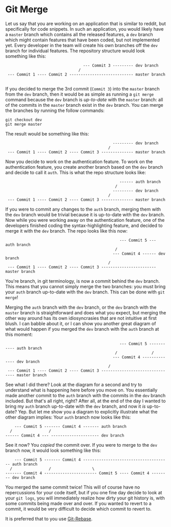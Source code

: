 # Git Merge

Let us say that you are working on an application that is similar to reddit, but specifically for code snippets. In such an application, you would likely have a `master` branch which contains all the released features, a `dev` branch which might contain features that have been coded, but not implemented yet. Every developer in the team will create his own branches off the `dev` branch for individual features. The repository structure would look something like this:
                               
```
                                  --- Commit 3 --------- dev branch 
                                /
 --- Commit 1 ---- Commit 2 ---------------------------- master branch
```

##  

If you decided to merge the 3rd commit (`Commit 3`) into the `master` branch from the `dev` branch, then it would be as simple as running a `git merge` command because the `dev` branch is *up-to-date* with the `master` branch: all of the commits in the `master` branch exist in the `dev` branch. You can merge the branches by running the follow commands:
```
git checkout dev
git merge master
```
The result would be something like this:

```
                                               --------- dev branch 
                                             /
 --- Commit 1 ---- Commit 2 ---- Commit 3 -------------- master branch
```

Now you decide to work on the authentication feature. To work on the authentication feature, you create another branch based on the `dev` branch and decide to call it `auth`. This is what the repo structure looks like:

```
                                                  ------ auth branch
                                                /
                                               --------- dev branch 
                                             /
 --- Commit 1 ---- Commit 2 ---- Commit 3 -------------- master branch
```

If you were to commit any changes to the `auth` branch, merging them with the `dev` branch would be trivial because it is up-to-date with the `dev` branch. Now while you were working away on the authentication feature, one of the developers finished coding the syntax-highlighting feature, and decided to merge it with the `dev` branch. The repo looks like this now:

```
                                                  --- Commit 5 --- auth branch
                                                /
                                               --- Commit 4 ------ dev branch 
                                             /
 --- Commit 1 ---- Commit 2 ---- Commit 3 ------------------------ master branch
```

You're branch, in git terminology, is now a commit behind the `dev` branch. This means that you cannot simply merge the two branches: you must bring your `auth` branch up-to-date with the `dev` branch. This can be done with `git merge`!

Merging the `auth` branch with the `dev` branch, or the `dev` branch with the `master` branch is straightforward and does what you expect, but merging the other way around has its own idiosyncrasies that are not intuitive at first blush. I can babble about it, or I can show you another great diagram of what would happen if you merged the `dev` branch with the `auth` branch at this moment:

```
                                                  --- Commit 5 ----------- auth branch
                                                /               /
                                               --- Commit 4 -------------- dev branch 
                                             /
 --- Commit 1 ---- Commit 2 ---- Commit 3 -------------------------------- master branch
```

See what I did there? Look at the diagram for a second and try to understand what is happening here before you move on. You essentially made another commit to the `auth` branch with the commits in the `dev` branch included. But that's all right, right? After all, at the end of the day I wanted to bring my `auth` branch up-to-date with the `dev` branch, and now it *is* up-to-date? Yep. But let me show you a diagram to explicitly illustrate what the other diagram implies: Your `auth` branch now looks like this:

```
    --- Commit 5 ------- Commit 4 ------- auth branch
  /                /
------ Commit 4 --- --------------------- dev branch
```

See it now? You *copied* the commit over. If you were to merge to the `dev` branch now, it would look something like this:

```
    --- Commit 5 ------- Commit 4 -------------------------------------- auth branch
  /                /                  \
------- Commit 4 ----------------------- Commit 5 ---- Commit 4 -------- dev branch
```

You merged the same commit twice! This will of course have no repercussions for your code itself, but if you one fine day decide to look at your `git logs`, you will immediately realize how dirty your git history is, with some commits being made over and over. If you wanted to revert to a commit, it would be very difficult to decide which commit to revert to.

It is preferred that to you use [Git-Rebase](http://forum.freecodecamp.com/t/how-to-use-git-rebase/13226).
